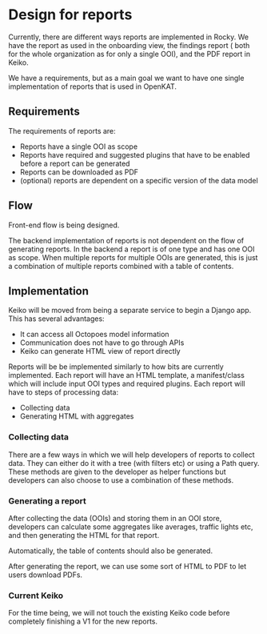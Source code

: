 # Design for reports

Currently, there are different ways reports are implemented in Rocky.
We have the report as used in the onboarding view, the findings report (
both for the whole organization as for only a single OOI), and the PDF report in Keiko.

We have a requirements, but as a main goal we want to have one single implementation of reports that is used in OpenKAT.

## Requirements

The requirements of reports are:

- Reports have a single OOI as scope
- Reports have required and suggested plugins that have to be enabled before a report can be generated
- Reports can be downloaded as PDF
- (optional) reports are dependent on a specific version of the data model

## Flow

Front-end flow is being designed.

The backend implementation of reports is not dependent on the flow of generating reports.
In the backend a report is of one type and has one OOI as scope. When multiple reports for multiple OOIs are generated,
this is just a combination of multiple reports combined with a table of contents.

## Implementation

Keiko will be moved from being a separate service to begin a Django app. This has several advantages:

- It can access all Octopoes model information
- Communication does not have to go through APIs
- Keiko can generate HTML view of report directly

Reports will be be implemented similarly to how bits are currently implemented. Each report will have an HTML template,
a manifest/class which will include input OOI types and required plugins. Each report will have to steps of processing data:

- Collecting data
- Generating HTML with aggregates

### Collecting data

There are a few ways in which we will help developers of reports to collect data. They can either do it with a tree (with
filters etc) or using a Path query. These methods are given to the developer as helper functions but developers can also choose
to use a combination of these methods.

### Generating a report

After collecting the data (OOIs) and storing them in an OOI store, developers can calculate some aggregates like averages, traffic lights etc,
and then generating the HTML for that report.

Automatically, the table of contents should also be generated.

After generating the report, we can use some sort of HTML to PDF to let users download PDFs.

### Current Keiko

For the time being, we will not touch the existing Keiko code before completely finishing a V1 for the new reports.
